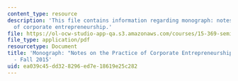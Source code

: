 ```yaml
---
content_type: resource
description: 'This file contains information regarding monograph: notes on the practice
  of corporate entrepreneurship.'
file: https://ol-ocw-studio-app-qa.s3.amazonaws.com/courses/15-369-seminar-in-corporate-entrepreneurship-fall-2015/ea039c45dd328296ed7e18619e25c282_MIT15_369F15_PrcticeCrprt.pdf
file_type: application/pdf
resourcetype: Document
title: 'Monograph: "Notes on the Practice of Corporate Entrepreneurship" - 15.369
  - Fall 2015'
uid: ea039c45-dd32-8296-ed7e-18619e25c282
---
```


